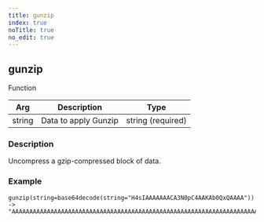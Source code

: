 ```yaml
---
title: gunzip
index: true
noTitle: true
no_edit: true
---
```




<div class="vql_item"></div>


## gunzip
<span class='vql_type label label-warning pull-right page-header'>Function</span>



<div class="vqlargs"></div>

Arg | Description | Type
----|-------------|-----
string|Data to apply Gunzip|string (required)

### Description

Uncompress a gzip-compressed block of data.

### Example

```vql
gunzip(string=base64decode(string="H4sIAAAAAAACA3N0pC4AAKAb0QxQAAAA")) -> "AAAAAAAAAAAAAAAAAAAAAAAAAAAAAAAAAAAAAAAAAAAAAAAAAAAAAAAAAAAAAAAAAAAAAAAAAAAAAAAA"
```


